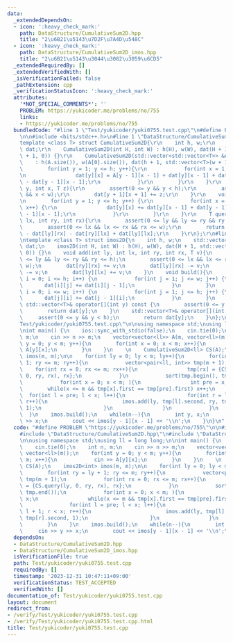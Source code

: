```yaml
---
data:
  _extendedDependsOn:
  - icon: ':heavy_check_mark:'
    path: DataStructure/CumulativeSum2D.hpp
    title: "2\u6B21\u5143\u7D2F\u7A4D\u548C"
  - icon: ':heavy_check_mark:'
    path: DataStructure/CumulativeSum2D_imos.hpp
    title: "2\u6B21\u5143\u3044\u3082\u3059\u6CD5"
  _extendedRequiredBy: []
  _extendedVerifiedWith: []
  _isVerificationFailed: false
  _pathExtension: cpp
  _verificationStatusIcon: ':heavy_check_mark:'
  attributes:
    '*NOT_SPECIAL_COMMENTS*': ''
    PROBLEM: https://yukicoder.me/problems/no/755
    links:
    - https://yukicoder.me/problems/no/755
  bundledCode: "#line 1 \"Test/yukicoder/yuki0755.test.cpp\"\n#define PROBLEM \"https://yukicoder.me/problems/no/755\"\
    \n\n#include <bits/stdc++.h>\n#line 1 \"DataStructure/CumulativeSum2D.hpp\"\n\
    template <class T> struct CumulativeSum2D{\r\n    int h, w;\r\n    std::vector<std::vector<T>>\
    \ dat;\r\n    CumulativeSum2D(int H, int W) : h(H), w(W), dat(H + 1, std::vector<T>(W\
    \ + 1, 0)) {}\r\n    CumulativeSum2D(std::vector<std::vector<T>> &A) \r\n    \
    \    : h(A.size()), w(A[0].size()), dat(h + 1, std::vector<T>(w + 1, 0)) {\r\n\
    \        for(int y = 1; y <= h; y++){\r\n            for(int x = 1; x <= w; x++){\r\
    \n                dat[y][x] = A[y - 1][x - 1] + dat[y][x - 1] + dat[y - 1][x]\
    \ - dat[y - 1][x - 1];\r\n            }\r\n        }\r\n    }\r\n    void add(int\
    \ y, int x, T z){\r\n        assert(0 <= y && y < h);\r\n        assert(0 <= x\
    \ && x < w);\r\n        dat[y + 1][x + 1] += z;\r\n    }\r\n    void build(){\r\
    \n        for(int y = 1; y <= h; y++) {\r\n            for(int x = 1; x <= w;\
    \ x++) {\r\n                dat[y][x] += dat[y][x - 1] + dat[y - 1][x] - dat[y\
    \ - 1][x - 1];\r\n            }\r\n        }\r\n    }\r\n    T query(int ly, int\
    \ lx, int ry, int rx){\r\n        assert(0 <= ly && ly <= ry && ry <= h);\r\n\
    \        assert(0 <= lx && lx <= rx && rx <= w);\r\n        return dat[ry][rx]\
    \ - dat[ly][rx] - dat[ry][lx] + dat[ly][lx];\r\n    }\r\n};\r\n#line 1 \"DataStructure/CumulativeSum2D_imos.hpp\"\
    \ntemplate <class T> struct imos2D{\n    int h, w;\n    std::vector<std::vector<T>>\
    \ dat;\n    imos2D(int H, int W) : h(H), w(W), dat(H + 1, std::vector<T>(W + 1,\
    \ 0)) {}\n    void add(int ly, int lx, int ry, int rx, T v){\n        assert(0\
    \ <= ly && ly <= ry && ry <= h);\n        assert(0 <= lx && lx <= rx && rx <=\
    \ w);\n        dat[ry][rx] += v;\n        dat[ly][rx] -= v;\n        dat[ry][lx]\
    \ -= v;\n        dat[ly][lx] += v;\n    }\n    void build(){\n        for(int\
    \ i = 0; i <= h; i++) {\n            for(int j = 1; j <= w; j++) {\n         \
    \       dat[i][j] += dat[i][j - 1];\n            }\n        }\n        for(int\
    \ i = 0; i <= w; i++) {\n            for(int j = 1; j <= h; j++) {\n         \
    \       dat[j][i] += dat[j - 1][i];\n            }\n        }\n    }\n    const\
    \ std::vector<T>& operator[](int y) const {\n        assert(0 <= y && y < h);\n\
    \        return dat[y];\n    }\n    std::vector<T>& operator[](int y) { \n   \
    \     assert(0 <= y && y < h);\n        return dat[y];\n    }\n};\n#line 6 \"\
    Test/yukicoder/yuki0755.test.cpp\"\n\nusing namespace std;\nusing ll = long long;\n\
    \nint main() {\n    ios::sync_with_stdio(false);\n    cin.tie(0);\n    int n,\
    \ m;\n    cin >> n >> m;\n    vector<vector<ll>> A(m, vector<ll>(m));\n    for(int\
    \ y = 0; y < m; y++){\n        for(int x = 0; x < m; x++){\n            cin >>\
    \ A[y][x];\n        }\n    }\n    \n    CumulativeSum2D<ll> CS(A);\n    imos2D<int>\
    \ imos(m, m);\n\n    for(int ly = 0; ly < m; ly++){\n        for(int ry = ly +\
    \ 1; ry <= m; ry++){\n            vector<pair<ll, int>> tmp(m + 1);\n        \
    \    for(int rx = 0; rx <= m; rx++){\n                tmp[rx] = {CS.query(ly,\
    \ 0, ry, rx), rx};\n            }\n            sort(tmp.begin(), tmp.end());\n\
    \            for(int x = 0; x < m; ){\n                int pre = x;\n        \
    \        while(x <= m && tmp[x].first == tmp[pre].first) x++;\n              \
    \  for(int l = pre; l < x; l++){\n                    for(int r = l + 1; r < x;\
    \ r++){\n                        imos.add(ly, tmp[l].second, ry, tmp[r].second,\
    \ 1);\n                    }\n                }\n            }\n        }\n  \
    \  }\n    imos.build();\n    while(n--){\n        int y, x;\n        cin >> y\
    \ >> x;\n        cout << imos[y - 1][x - 1] << '\\n';\n    }\n}\n"
  code: "#define PROBLEM \"https://yukicoder.me/problems/no/755\"\n\n#include <bits/stdc++.h>\n\
    #include \"DataStructure/CumulativeSum2D.hpp\"\n#include \"DataStructure/CumulativeSum2D_imos.hpp\"\
    \n\nusing namespace std;\nusing ll = long long;\n\nint main() {\n    ios::sync_with_stdio(false);\n\
    \    cin.tie(0);\n    int n, m;\n    cin >> n >> m;\n    vector<vector<ll>> A(m,\
    \ vector<ll>(m));\n    for(int y = 0; y < m; y++){\n        for(int x = 0; x <\
    \ m; x++){\n            cin >> A[y][x];\n        }\n    }\n    \n    CumulativeSum2D<ll>\
    \ CS(A);\n    imos2D<int> imos(m, m);\n\n    for(int ly = 0; ly < m; ly++){\n\
    \        for(int ry = ly + 1; ry <= m; ry++){\n            vector<pair<ll, int>>\
    \ tmp(m + 1);\n            for(int rx = 0; rx <= m; rx++){\n                tmp[rx]\
    \ = {CS.query(ly, 0, ry, rx), rx};\n            }\n            sort(tmp.begin(),\
    \ tmp.end());\n            for(int x = 0; x < m; ){\n                int pre =\
    \ x;\n                while(x <= m && tmp[x].first == tmp[pre].first) x++;\n \
    \               for(int l = pre; l < x; l++){\n                    for(int r =\
    \ l + 1; r < x; r++){\n                        imos.add(ly, tmp[l].second, ry,\
    \ tmp[r].second, 1);\n                    }\n                }\n            }\n\
    \        }\n    }\n    imos.build();\n    while(n--){\n        int y, x;\n   \
    \     cin >> y >> x;\n        cout << imos[y - 1][x - 1] << '\\n';\n    }\n}\n"
  dependsOn:
  - DataStructure/CumulativeSum2D.hpp
  - DataStructure/CumulativeSum2D_imos.hpp
  isVerificationFile: true
  path: Test/yukicoder/yuki0755.test.cpp
  requiredBy: []
  timestamp: '2023-12-31 10:47:11+09:00'
  verificationStatus: TEST_ACCEPTED
  verifiedWith: []
documentation_of: Test/yukicoder/yuki0755.test.cpp
layout: document
redirect_from:
- /verify/Test/yukicoder/yuki0755.test.cpp
- /verify/Test/yukicoder/yuki0755.test.cpp.html
title: Test/yukicoder/yuki0755.test.cpp
---
```

